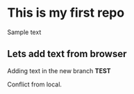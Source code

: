 # This is my first repo

Sample text

## Lets add text from browser

Adding text in the new branch **TEST**

Conflict from local.